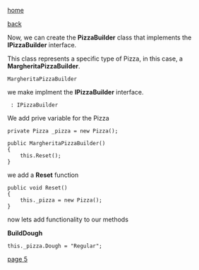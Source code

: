 [home](./page01.md)

[back](./page03.md)

Now, we can create the **PizzaBuilder** class that implements the **IPizzaBuilder** interface. 

This class represents a specific type of Pizza, in this case, a **MargheritaPizzaBuilder**.

```
MargheritaPizzaBuilder
```

we make implment the **IPizzaBuilder** interface.

```
 : IPizzaBuilder
```

We add prive variable for the Pizza

```
private Pizza _pizza = new Pizza();
```


```
public MargheritaPizzaBuilder()
{
    this.Reset();
}
```

we add a **Reset** function

```
public void Reset()
{
    this._pizza = new Pizza();
}
```

now lets add functionality to our methods

**BuildDough**

```
this._pizza.Dough = "Regular";
```


[page 5](./page05.md)

